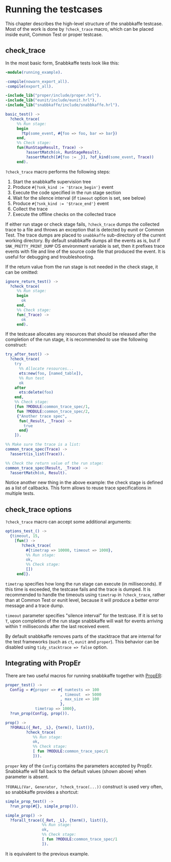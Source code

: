 # Running the testcases

This chapter describes the high-level structure of the snabbkaffe testcase.
Most of the work is done by `?check_trace` macro, which can be placed inside eunit, Common Test or proper testcase.

## check_trace
In the most basic form, Snabbkaffe tests look like this:

```erlang
-module(running_example).

-compile(nowarn_export_all).
-compile(export_all).

-include_lib("proper/include/proper.hrl").
-include_lib("eunit/include/eunit.hrl").
-include_lib("snabbkaffe/include/snabbkaffe.hrl").

basic_test() ->
  ?check_trace(
     %% Run stage:
     begin
       ?tp(some_event, #{foo => foo, bar => bar})
     end,
     %% Check stage:
     fun(RunStageResult, Trace) ->
         ?assertMatch(ok, RunStageResult),
         ?assertMatch([#{foo := _}], ?of_kind(some_event, Trace))
     end).
```

`?check_trace` macro performs the following steps:

1. Start the snabbkaffe supervision tree
1. Produce `#{?snk_kind := '$trace_begin'}` event
1. Execute the code specified in the run stage section
1. Wait for the silence interval (if `timeout` option is set, see below)
1. Produce `#{?snk_kind := '$trace_end'}` event
1. Collect the trace
1. Execute the offline checks on the collected trace

If either run stage or check stage fails, `?check_trace` dumps the collected trace to a file and throws an exception that is detected by eunit or Common Test.
The trace dumps are placed to `snabbkaffe` sub-directory of the current working directory.
By default snabbkaffe dumps all the events as is, but if `SNK_PRETTY_PRINT_DUMP` OS environment variable is set, then it prefixes trace events with file and line of the source code file that produced the event.
It is useful for debugging and troubleshooting.

If the return value from the run stage is not needed in the check stage, it can be omitted:

```erlang
ignore_return_test() ->
  ?check_trace(
     %% Run stage:
     begin
       ok
     end,
     %% Check stage:
     fun(_Trace) ->
       ok
     end).
```

If the testcase allocates any resources that should be released after the completion of the run stage, it is recommended to use the following construct:

```erlang
try_after_test() ->
  ?check_trace(
    try
      %% Allocate resources...
      ets:new(foo, [named_table]),
      %% Run test
      ok
    after
      ets:delete(foo)
    end,
    %% Check stage:
    [fun ?MODULE:common_trace_spec/1,
     fun ?MODULE:common_trace_spec/2,
     {"Another trace spec",
      fun(_Result, _Trace) ->
        true
      end}
    ]).

%% Make sure the trace is a list:
common_trace_spec(Trace) ->
  ?assert(is_list(Trace)).

%% Check the return value of the run stage:
common_trace_spec(Result, _Trace) ->
  ?assertMatch(ok, Result).
```

Notice another new thing in the above example: the check stage is defined as a list of callbacks.
This form allows to reuse trace specifications in multiple tests.

## check_trace options

`?check_trace` macro can accept some additional arguments:

```erlang
options_test_() ->
  {timeout, 15,
    [fun() ->
       ?check_trace(
         #{timetrap => 10000, timeout => 1000},
         %% Run stage:
         ok,
         %% Check stage:
         [])
     end]}.
```

`timetrap` specifies how long the run stage can execute (in milliseconds).
If this time is exceeded, the testcase fails and the trace is dumped.
It is recommended to handle the timeouts using `timetrap` in `?check_trace`, rather than at Common Test or eunit level, because it will produce a better error message and a trace dump.

`timeout` parameter specifies "silence interval" for the testcase.
If it is set to `T`, upon completion of the run stage snabbkaffe will wait for events arriving within `T` milliseconds after the last received event.

By default snabbkaffe removes parts of the stacktrace that are internal for the test frameworks (such as `ct`, `eunit` and `proper`).
This behavior can be disabled using `tidy_stacktrace => false` option.

## Integrating with PropEr

There are two useful macros for running snabbkaffe together with [PropER](https://proper-testing.github.io/):

```erlang
proper_test() ->
  Config = #{proper => #{ numtests => 100
                        , timeout  => 5000
                        , max_size => 100
                        },
             timetrap => 1000},
  ?run_prop(Config, prop()).

prop() ->
  ?FORALL({_Ret, _L}, {term(), list()},
         ?check_trace(
            %% Run stage:
            ok,
            %% Check stage:
            [ fun ?MODULE:common_trace_spec/1
            ])).
```

`proper` key of the `Config` contains the parameters accepted by PropEr.
Snabbkaffe will fall back to the default values (shown above) when parameter is absent.

`?FORALL(Var, Generator, ?check_trace(...))` construct is used very often, so snabbkaffe provides a shortcut:

```erlang
simple_prop_test() ->
  ?run_prop(#{}, simple_prop()).

simple_prop() ->
  ?forall_trace({_Ret, _L}, {term(), list()},
                %% Run stage:
                ok,
                %% Check stage:
                [ fun ?MODULE:common_trace_spec/1
                ]).
```

It is equivalent to the previous example.
